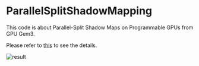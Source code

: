 # ParallelSplitShadowMapping

  This code is about Parallel-Split Shadow Maps on Programmable GPUs from GPU Gem3.
  
  Please refer to [this](https://jeesunkim.com/projects/) to see the details.

![result](https://user-images.githubusercontent.com/17864157/235908178-fdf29736-f2ac-4af9-95dd-5fb2e04164bb.png)

